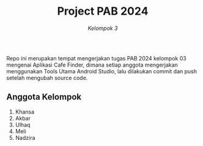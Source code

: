 ﻿<h1 align="center"> Project PAB 2024</h1>
<p align="center"><i>Kelompok 3</i></p>
<div align="center">

</div>
<br>

<br>Repo ini merupakan tempat mengerjakan tugas PAB 2024 kelompok 03 mengenai Aplikasi Cafe Finder, dimana setiap anggota mengerjakan menggunakan Tools Utama Android Studio, lalu dilakukan commit dan push setelah mengubah source code.

## Anggota Kelompok
1. Khansa
2. Akbar
3. Ulhaq
4. Meli
5. Nadzira
